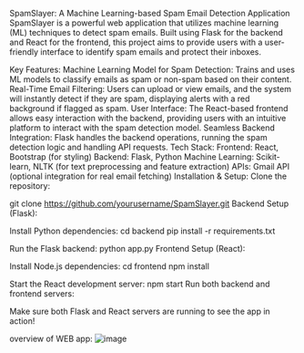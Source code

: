SpamSlayer: A Machine Learning-based Spam Email Detection Application
SpamSlayer is a powerful web application that utilizes machine learning (ML) techniques to detect spam emails. Built using Flask for the backend and React for the frontend, this project aims to provide users with a user-friendly interface to identify spam emails and protect their inboxes.

Key Features:
Machine Learning Model for Spam Detection: Trains and uses ML models to classify emails as spam or non-spam based on their content.
Real-Time Email Filtering: Users can upload or view emails, and the system will instantly detect if they are spam, displaying alerts with a red background if flagged as spam.
User Interface: The React-based frontend allows easy interaction with the backend, providing users with an intuitive platform to interact with the spam detection model.
Seamless Backend Integration: Flask handles the backend operations, running the spam detection logic and handling API requests.
Tech Stack:
Frontend: React, Bootstrap (for styling)
Backend: Flask, Python
Machine Learning: Scikit-learn, NLTK (for text preprocessing and feature extraction)
APIs: Gmail API (optional integration for real email fetching)
Installation & Setup:
Clone the repository:


git clone https://github.com/yourusername/SpamSlayer.git
Backend Setup (Flask):

Install Python dependencies:
cd backend
pip install -r requirements.txt

Run the Flask backend:
python app.py
Frontend Setup (React):

Install Node.js dependencies:
cd frontend
npm install

Start the React development server:
npm start
Run both backend and frontend servers:

Make sure both Flask and React servers are running to see the app in action!

overview of WEB app:
![image](https://github.com/user-attachments/assets/fa3f9c81-238c-4a49-b024-44dd22c50ee5)


